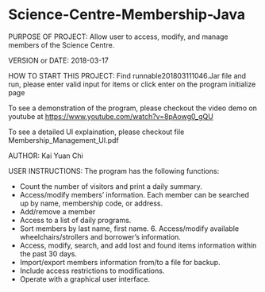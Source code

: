 # Science-Centre-Membership-Java
PURPOSE OF PROJECT: Allow user to access, modify, and manage members of the Science Centre.

VERSION or DATE: 2018-03-17

HOW TO START THIS PROJECT: Find runnable201803111046.Jar file and run, please enter valid input for items or click enter on the program initialize page

To see a demonstration of the program, please checkout the video demo on youtube at https://www.youtube.com/watch?v=8pAowg0_gQU

To see a detailed UI explaination, please checkout file Membership_Management_UI.pdf

AUTHOR: Kai Yuan Chi

USER INSTRUCTIONS: The program has the following functions: 
* Count the number of visitors and print a daily summary. 
* Access/modify members’ information. Each member can be searched up by name, membership code, or address. 
* Add/remove a member
* Access to a list of daily programs.
* Sort members by last name, first name. 6. Access/modify available wheelchairs/strollers and borrower’s information.
* Access, modify, search, and add lost and found items information within the past 30 days.
* Import/export members information from/to a file for backup.
* Include access restrictions to modifications. 
* Operate with a graphical user interface.
